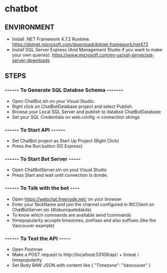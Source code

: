 # chatbot
## ENVIRONMENT
* Install .NET Framework 4.7.2 Runtime. https://dotnet.microsoft.com/download/dotnet-framework/net472
* Install SQL Server Express (And Management Studio if you want to make your own queries). https://www.microsoft.com/en-us/sql-server/sql-server-downloads

## STEPS
### ------ To Generate SQL Databse Schema -------
* Open ChatBot.sln on your Visual Studio. 
* Right click on ChatBotDatabase project and select Publish.
* Browse your Local SQL Server and publish to databse ChatBotDatabase
* Set your SQL Credentials on web.config -> connection strings

### ------ To Start API ------
* Set ChatBot project as Start Up Project (Right Click)
* Press the Run button (IIS Express)

### ------ To Start Bot Server -----
* Open ChatBotServer.sln on yout Visual Studio
* Press Start and wait until connection is donde.

### ------ To Talk with the bot ----
* Open https://webchat.freenode.net/ on your browser
* Enter your NickName and join the channel configured in IRCClient on ChatBotServer.sln (#lxbuniquekdskds)
* To know which commands are available send !commands
* !timepopularity accepts timezones, prefixes and also suffixes (like the Vancouver example)

### ------ To Test the API -----
* Open Postman
* Make a POST request to http://localhost:53109/api/ + timeat / timepopularity
* Set Body RAW JSON with content like { "Timezone": "Vancouver" }
